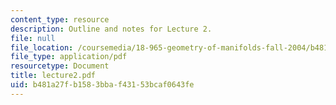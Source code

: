 ```yaml
---
content_type: resource
description: Outline and notes for Lecture 2.
file: null
file_location: /coursemedia/18-965-geometry-of-manifolds-fall-2004/b481a27fb1583bbaf43153bcaf0643fe_lecture2.pdf
file_type: application/pdf
resourcetype: Document
title: lecture2.pdf
uid: b481a27f-b158-3bba-f431-53bcaf0643fe
---
```

